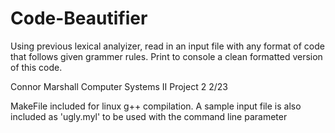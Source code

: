 # Code-Beautifier
Using previous lexical analyizer, read in an input file with any format of code that follows given grammer rules. Print to console a clean formatted version of this code.

Connor Marshall
Computer Systems II
Project 2
2/23

MakeFile included for linux g++ compilation. A sample input file is also included as 'ugly.myl' to be used with the command line parameter

